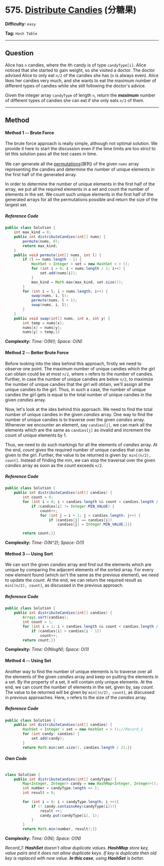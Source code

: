 # 575. [Distribute Candies][DC] (分糖果)

[DC]: https://leetcode-cn.com/problems/distribute-candies/

**Difficulty:** `easy`

**Tag:** `Hash Table`

------

## Question

Alice has `n` candies, where the *i*th candy is of type `candyType[i]`. Alice noticed that she started to gain weight, so she visited a doctor. The doctor advised Alice to only eat `n/2` of the candies she has (`n` is always even). Alice likes her candies very much, and she wants to eat the maximum number of different types of candies while she still following the doctor's advice.

Given the integer array `candyType` of length `n`, return the ***maximum*** number of different types of candies she can eat if she only eats `n/2` of them.

------

## Method

#### Method 1 -- Brute Force

The brute force approach is really simple, although not optimal solution. We provide it here to start the discussion even if the time limits are too strict to let this solution pass all the test cases in time.

We can generate all the <u>permutations</u>(排列) of the given `nums` array representing the candies and determine the number of unique elements in the first half of the generated array.

In order to determine the number of unique elements in the first half of the array, we put all the required elements in a set and count the number of elements in the set. We count such unique elements in the first half of the generated arrays for all the permutations possible and return the size of the largest set.

##### Reference Code

```java
public class Solution {
    int max_kind = 0;
    public int distributeCandies(int[] nums) {
        permute(nums, 0);
        return max_kind;
    }
    public void permute(int[] nums, int l) {
        if (l == nums.length - 1) {
            HashSet < Integer > set = new HashSet < > ();
            for (int i = 0; i < nums.length / 2; i++) {
                set.add(nums[i]);
            }
            max_kind = Math.max(max_kind, set.size());
        }
        for (int i = l; i < nums.length; i++) {
            swap(nums, i, l);
            permute(nums, l + 1);
            swap(nums, i, l);
        }
    }
    public void swap(int[] nums, int x, int y) {
        int temp = nums[x];
        nums[x] = nums[y];
        nums[y] = temp;}}
```

**Complexity:** *Time: O(N!); Space: O(N)*

#### Method 2 -- Better Brute Force

Before looking into the idea behind this approach, firstly we need to observe one point. The maximum number of unique candies which the girl can obtain could be at most `n/2`, where `n` refers to the number of candies. Further, in case the number of unique candies are below `n/2`, to maximize the number of unique candies that the girl will obtain, we'll assign all the unique candies to the girl. Thus, in such a case, the number of unique candies the girl gets is equal to the total number of unique candies in the given *candies* array.

Now, let's look at the ides behind this approach. We need to find the total number of unique candies in the given *candies* array. One way to find the number of unique candies is to traverse over the given *candies* array. Whenever we encounter an element, say `candies[j]`, we can mark all the elements which are the same as `candies[j]` as invalid and increment the count of unique elements by 1.

Thus, we need to do such markings for all the elements of *candies* array. At the end, *count* gives the required number of unique candies that can be given to the girl. Further, the value to be returned is given by: `min[(n/2), count]`. Instead of finding the min, we can stop the traversal over the given *candies* array as soon as the *count* exceeds `n/2`.

##### Reference Code

```java
public class Solution {
    public int distributeCandies(int[] candies) {
        int count = 0;
        for (int i = 0; i < candies.length && count < candies.length / 2; i++) {
            if (candies[i] != Integer.MIN_VALUE) {
                count++;
                for (int j = i + 1; j < candies.length; j++) {
                    if (candies[j] == candies[i])
                        candies[j] = Integer.MIN_VALUE;}}}

        return count;}}
```

**Complexity:** *Time: O(N^2); Space: O(1)*

#### Method 3 -- Using Sort

We can sort the given *candies* array and find out the elements which are unique by comparing the adjacent elements of the sorted array. For every new element found (which isn't the same as the previous element), we need to update the *count*. At the end, we can return the required result as `min[(n/2), count]`, as discussed in the previous approach.

##### Reference Code

```java
public class Solution {
    public int distributeCandies(int[] candies) {
        Arrays.sort(candies);
        int count = 1;
        for (int i = 1; i < candies.length && count < candies.length / 2; i++)
            if (candies[i] > candies[i - 1])
                count++;
        return count;}}
```

**Complexity:** *Time: O(NlogN); Space: O(1)*

#### Method 4 -- Using Set

Another way to find the number of unique elements is to traverse over all the elements of the given *candies* array and keep on putting the elements in a set. By the property of a set, it will contain only unique elements. At the end, we can count the number of elements in the set, given by, say *count*. The value to be returned will be given by `min[(n/2), count]`, as discussed in previous approaches. Here, `n` refers to the size of the *candies* array.

##### Reference Code

```java
public class Solution {
    public int distributeCandies(int[] candies) {
        HashSet < Integer > set = new HashSet < > ();//Record_1
        for (int candy: candies) {
            set.add(candy);
        }
        return Math.min(set.size(), candies.length / 2);}}
```

##### Own Code

```java

class Solution {
    public int distributeCandies(int[] candyType) {
        Map<Integer, Integer> candy = new HashMap<Integer, Integer>();
        int number = candyType.length >> 1;
        int result = 0;
        
        for (int i = 0; i < candyType.length; i ++){
            if (! candy.containsKey(candyType[i])){
                result ++;
                candy.put(candyType[i], 1);
            }
        }
        return Math.min(number, result);}}
```

**Complexity:** *Time: O(N); Space: O(N)*

*Record_1: **HashSet** doesn't allow duplicate values. **HashMap** store key, value pairs and it does not allow duplicate keys. If key is duplicate then old key is replaced with new value. **In this case**, using **HashSet** is better.*